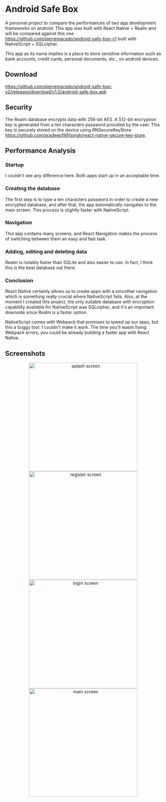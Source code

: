# Android Safe Box
A personal project to compare the performances of two app development frameworks on android. This app was built with React Native + Realm and will be compared against this one https://github.com/pierremacedo/android-safe-box-v1 built with NativeScript + SQLcipher.

This app as its name implies is a place to store sensitive information such as bank accounts, credit cards, personal documents, etc., on android devices.

## Download

https://github.com/pierremacedo/android-safe-box-v2/releases/download/v1.0/android-safe-box.apk

## Security
The Realm database encrypts data with 256-bit AES. A 512-bit encryption key is generated from a ten characters password provided by the user. This key is securely stored on the device using RNSecureKeyStore https://github.com/pradeep1991singh/react-native-secure-key-store.

## Performance Analysis

### Startup
I couldn't see any difference here. Both apps start up in an acceptable time.

### Creating the database
The first step is to type a ten characters password in order to create a new encrypted database, and after that, the app automatically navigates to the main screen. This process is slightly faster with NativeScript. 

### Navigation
This app contains many screens, and React Navigation makes the process of switching between them an easy and fast task.

### Adding, editing and deleting data
Realm is notably faster than SQLite and also easier to use. In fact, I think this is the best database out there.

### Conclusion
React Native certainly allows us to create apps with a smoother navigation which is something really crucial where NativeScript fails. Also, at the moment I created this project, the only suitable database with encryption capability available for NativeScript was SQLcipher, and it's an important downside since Realm is a faster option.

NativeScript comes with Webpack that promises to speed up our apps, but this a buggy tool. I couldn't make it work. The time you'll waste fixing Webpack errors, you could be already building a faster app with React Native.

## Screenshots
<p align="center">
<img src="https://raw.githubusercontent.com/pierremacedo/android-safe-box-v2/master/screenshots/splashscreen.png" height="350" title="splash screen">
<img src="https://raw.githubusercontent.com/pierremacedo/android-safe-box-v2/master/screenshots/registerscreen.png" height="350" title="register screen">
<img src="https://raw.githubusercontent.com/pierremacedo/android-safe-box-v2/master/screenshots/loginscreen.png" height="350" title="login screen">  
<img src="https://raw.githubusercontent.com/pierremacedo/android-safe-box-v2/master/screenshots/mainscreen.png" height="350" title="main screen">    
</p>

